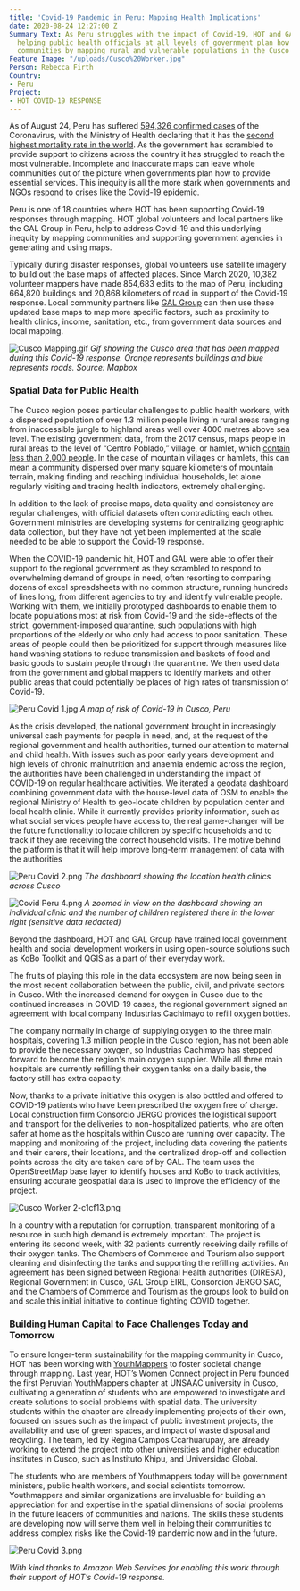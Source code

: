 ```yaml
---
title: 'Covid-19 Pandemic in Peru: Mapping Health Implications'
date: 2020-08-24 12:27:00 Z
Summary Text: As Peru struggles with the impact of Covid-19, HOT and GAL Group are
  helping public health officials at all levels of government plan how to support
  communities by mapping rural and vulnerable populations in the Cusco region.
Feature Image: "/uploads/Cusco%20Worker.jpg"
Person: Rebecca Firth
Country:
- Peru
Project:
- HOT COVID-19 RESPONSE
---
```


As of August 24, Peru has suffered [594,326 confirmed cases](https://ourworldindata.org/coronavirus/country/peru?country=~PER) of the Coronavirus, with the Ministry of Health declaring that it has the [second highest mortality rate in the world](https://larepublica.pe/sociedad/2020/08/17/coronavirus-peru-es-el-segundo-pais-con-mayor-mortalidad-por-covid-19-en-el-mundo/). As the government has scrambled to provide support to citizens across the country it has struggled to reach the most vulnerable. Incomplete and inaccurate maps can leave whole communities out of the picture when governments plan how to provide essential services. This inequity is all the more stark when governments and NGOs respond to crises like the Covid-19 epidemic. 

Peru is one of 18 countries where HOT has been supporting Covid-19 responses through mapping. HOT global volunteers and local partners like the GAL Group in Peru, help to address Covid-19 and this underlying inequity by mapping communities and supporting government agencies in generating and using maps. 

Typically during disaster responses, global volunteers use satellite imagery to build out the base maps of affected places. Since March 2020, 10,382 volunteer mappers have made 854,683 edits to the map of Peru, including 664,820 buildings and 20,868 kilometers of road in support of the Covid-19 response. Local community partners like [GAL Group](https://www.facebook.com/GALSchoolCusco) can then use these updated base maps to map more specific factors, such as proximity to health clinics, income, sanitation, etc., from government data sources and local mapping.

![Cusco Mapping.gif](/uploads/Cusco%20Mapping.gif)
*Gif showing the Cusco area that has been mapped during this Covid-19 response. Orange represents buildings and blue represents roads. Source: Mapbox*

### Spatial Data for Public Health

The Cusco region poses particular challenges to public health workers, with a dispersed population of over 1.3 million people living in rural areas ranging from inaccessible jungle to highland areas well over 4000 metres above sea level. The existing government data, from the 2017 census, maps people in rural areas to the level of “Centro Poblado,” village, or hamlet, which [contain less than 2,000 people](https://www.inei.gob.pe/media/MenuRecursivo/publicaciones_digitales/Est/Lib1383/anexo02.pdf). In the case of mountain villages or hamlets, this can mean a community dispersed over many square kilometers of mountain terrain, making finding and reaching individual households, let alone regularly visiting and tracing health indicators, extremely challenging.

In addition to the lack of precise maps, data quality and consistency are regular challenges, with official datasets often contradicting each other. Government ministries are developing systems for centralizing geographic data collection, but they have not yet been implemented at the scale needed to be able to support the Covid-19 response. 

When the COVID-19 pandemic hit, HOT and GAL were able to offer their support to the regional government as they scrambled to respond to overwhelming demand of groups in need, often resorting to comparing dozens of excel spreadsheets with no common structure, running hundreds of lines long, from different agencies to try and identify vulnerable people. Working with them, we initially prototyped dashboards to enable them to locate populations most at risk from Covid-19 and the side-effects of the strict, government-imposed quarantine, such populations with high proportions of the elderly or who only had access to poor sanitation. These areas of people could then be prioritized for support through measures like hand washing stations to reduce transmission and baskets of food and basic goods to sustain people through the quarantine. We then used data from the government and global mappers to identify markets and other public areas that could potentially be places of high rates of transmission of Covid-19.

![Peru Covid 1.jpg](/uploads/Peru%20Covid%201.jpg)
*A map of risk of Covid-19 in Cusco, Peru*

As the crisis developed, the national government brought in increasingly universal cash payments for people in need, and, at the request of the regional government and health authorities, turned our attention to maternal and child health. With issues such as poor early years development and high levels of chronic malnutrition and anaemia endemic across the region, the authorities have been challenged in understanding the impact of COVID-19 on regular healthcare activities. We iterated a geodata dashboard combining government data with the house-level data of OSM to enable the regional Ministry of Health to geo-locate children by population center and local health clinic. While it currently provides priority information, such as what social services people have access to, the real game-changer will be the future functionality to locate children by specific households and to track if they are receiving the correct household visits. The motive behind the platform is that it will help improve long-term management of data with the authorities

![Peru Covid 2.png](/uploads/Peru%20Covid%202.png)
*The dashboard showing the location health clinics across Cusco*

![Covid Peru 4.png](/uploads/Covid%20Peru%204.png)
*A zoomed in view on the dashboard showing an individual clinic and the number of children registered there in the lower right (sensitive data redacted)*

Beyond the dashboard, HOT and GAL Group have trained local government health and social development workers in using open-source solutions such as KoBo Toolkit and QGIS as a part of their everyday work. 

The fruits of playing this role in the data ecosystem are now being seen in the most recent collaboration between the public, civil, and private sectors in Cusco. With the increased demand for oxygen in Cusco due to the continued increases in COVID-19 cases, the regional government signed an agreement with local company Industrias Cachimayo to refill oxygen bottles. 

The company normally in charge of supplying oxygen to the three main hospitals, covering 1.3 million people in the Cusco region, has not been able to provide the necessary oxygen, so Industrias Cachimayo has stepped forward to become the region's main oxygen supplier. While all three main hospitals are currently refilling their oxygen tanks on a daily basis, the factory still has extra capacity. 

Now, thanks to a private initiative this oxygen is also bottled and offered to COVID-19 patients who have been prescribed the oxygen free of charge. Local construction firm Consorcio JERGO provides the logistical support and transport for the deliveries to non-hospitalized patients, who are often safer at home as the hospitals within Cusco are running over capacity. The mapping and monitoring of the project, including data covering the patients and their carers, their locations, and the centralized drop-off and collection points across the city are taken care of by GAL. The team uses the OpenStreetMap base layer to identify houses and KoBo to track activities, ensuring accurate geospatial data is used to improve the efficiency of the project.

![Cusco Worker 2-c1cf13.png](/uploads/Cusco%20Worker%202-c1cf13.png)

In a country with a reputation for corruption, transparent monitoring of a resource in such high demand is extremely important. The project is entering its second week, with 32 patients currently receiving daily refills of their oxygen tanks. The Chambers of Commerce and Tourism also support cleaning and disinfecting the tanks and supporting the refilling activities. An agreement has been signed between Regional Health authorities (DIRESA), Regional Government in Cusco, GAL Group EIRL, Consorcion JERGO SAC, and the Chambers of Commerce and Tourism as the groups look to build on and scale this initial initiative to continue fighting COVID together.

### Building Human Capital to Face Challenges Today and Tomorrow

To ensure longer-term sustainability for the mapping community in Cusco, HOT has been working with [YouthMappers](https://www.youthmappers.org/) to foster societal change through mapping. Last year, HOT’s Women Connect project in Peru founded the first Peruvian YouthMappers chapter at UNSAAC university in Cusco, cultivating a generation of students who are empowered to investigate and create solutions to social problems with spatial data. The university students within the chapter are already implementing projects of their own, focused on issues such as the impact of public investment projects, the availability and use of green spaces, and impact of waste disposal and recycling. The team, led by Regina Campos Ccarhuarupay, are already working to extend the project into other universities and higher education institutes in Cusco, such as Instituto Khipu, and Universidad Global.

The students who are members of Youthmappers today will be government ministers, public health workers, and social scientists tomorrow. Youthmappers and similar organizations are invaluable for building an appreciation for and expertise in the spatial dimensions of social problems in the future leaders of communities and nations. The skills these students are developing now will serve them well in helping their communities to address complex risks like the Covid-19 pandemic now and in the future.

![Peru Covid 3.png](/uploads/Peru%20Covid%203.png)

*With kind thanks to Amazon Web Services for enabling this work through their support of HOT’s Covid-19 response.*

